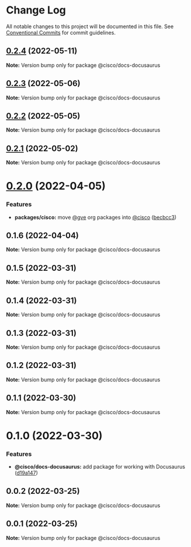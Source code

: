 # Change Log

All notable changes to this project will be documented in this file.
See [Conventional Commits](https://conventionalcommits.org) for commit guidelines.

## [0.2.4](https://github.com/CiscoDevNet/essentials/compare/@cisco/docs-docusaurus@0.2.3...@cisco/docs-docusaurus@0.2.4) (2022-05-11)

**Note:** Version bump only for package @cisco/docs-docusaurus





## [0.2.3](https://github.com/CiscoDevNet/essentials/compare/@cisco/docs-docusaurus@0.2.2...@cisco/docs-docusaurus@0.2.3) (2022-05-06)

**Note:** Version bump only for package @cisco/docs-docusaurus





## [0.2.2](https://github.com/CiscoDevNet/essentials/compare/@cisco/docs-docusaurus@0.2.1...@cisco/docs-docusaurus@0.2.2) (2022-05-05)

**Note:** Version bump only for package @cisco/docs-docusaurus





## [0.2.1](https://github.com/CiscoDevNet/essentials/compare/@cisco/docs-docusaurus@0.2.0...@cisco/docs-docusaurus@0.2.1) (2022-05-02)

**Note:** Version bump only for package @cisco/docs-docusaurus





# [0.2.0](https://github.com/CiscoDevNet/essentials/compare/@cisco/docs-docusaurus@0.1.6...@cisco/docs-docusaurus@0.2.0) (2022-04-05)


### Features

* **packages/cisco:** move [@gve](https://github.com/gve) org packages into [@cisco](https://github.com/cisco) ([becbcc3](https://github.com/CiscoDevNet/essentials/commit/becbcc3a5fe61210783eedbee73aeab874533503))





## 0.1.6 (2022-04-04)

**Note:** Version bump only for package @cisco/docs-docusaurus





## 0.1.5 (2022-03-31)

**Note:** Version bump only for package @cisco/docs-docusaurus





## 0.1.4 (2022-03-31)

**Note:** Version bump only for package @cisco/docs-docusaurus





## 0.1.3 (2022-03-31)

**Note:** Version bump only for package @cisco/docs-docusaurus





## 0.1.2 (2022-03-31)

**Note:** Version bump only for package @cisco/docs-docusaurus





## 0.1.1 (2022-03-30)

**Note:** Version bump only for package @cisco/docs-docusaurus





# 0.1.0 (2022-03-30)


### Features

* **@cisco/docs-docusaurus:** add package for working with Docusaurus ([d19a147](https://github.com/CiscoDevNet/essentials/commit/d19a1472b2dbc0f79a38d31aac9a2b2bcc8a99f1))





## 0.0.2 (2022-03-25)

**Note:** Version bump only for package @cisco/docs-docusaurus





## 0.0.1 (2022-03-25)

**Note:** Version bump only for package @cisco/docs-docusaurus
